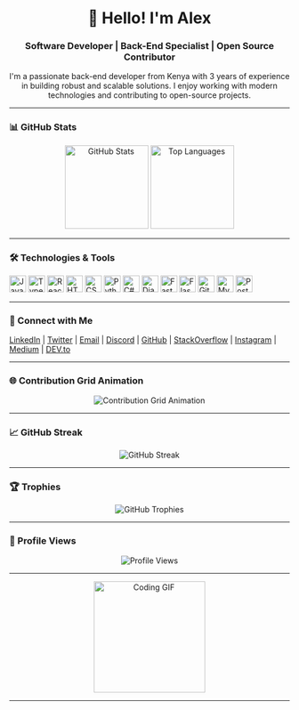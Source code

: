 <h1 align="center">👋 Hello! I'm Alex</h1>
<h3 align="center">Software Developer | Back-End Specialist | Open Source Contributor</h3>

<p align="center">
  I'm a passionate back-end developer from Kenya with 3 years of experience in building robust and scalable solutions. I enjoy working with modern technologies and contributing to open-source projects.
</p>

---

### 📊 GitHub Stats
<div align="center">
  <img src="https://github-readme-stats.vercel.app/api?username=Alex-gikungu&hide_title=false&hide_rank=false&show_icons=true&include_all_commits=true&count_private=true&disable_animations=false&theme=dracula&locale=en&hide_border=false" height="150" alt="GitHub Stats" />
  <img src="https://github-readme-stats.vercel.app/api/top-langs?username=Alex-gikungu&locale=en&hide_title=false&layout=compact&card_width=320&langs_count=6&theme=dracula&hide_border=false" height="150" alt="Top Languages" />
</div>

---

### 🛠️ Technologies & Tools
<div align="left">
  <img src="https://cdn.jsdelivr.net/gh/devicons/devicon/icons/javascript/javascript-original.svg" height="30" alt="JavaScript" />
  <img src="https://cdn.jsdelivr.net/gh/devicons/devicon/icons/typescript/typescript-original.svg" height="30" alt="TypeScript" />
  <img src="https://skillicons.dev/icons?i=react" height="30" alt="React" />
  <img src="https://cdn.jsdelivr.net/gh/devicons/devicon/icons/html5/html5-original.svg" height="30" alt="HTML5" />
  <img src="https://cdn.jsdelivr.net/gh/devicons/devicon/icons/css3/css3-original.svg" height="30" alt="CSS3" />
  <img src="https://skillicons.dev/icons?i=python" height="30" alt="Python" />
  <img src="https://cdn.jsdelivr.net/gh/devicons/devicon/icons/csharp/csharp-original.svg" height="30" alt="C#" />
  <img src="https://cdn.jsdelivr.net/gh/devicons/devicon/icons/django/django-plain.svg" height="30" alt="Django" />
  <img src="https://cdn.jsdelivr.net/gh/devicons/devicon/icons/fastapi/fastapi-original.svg" height="30" alt="FastAPI" />
  <img src="https://skillicons.dev/icons?i=flask" height="30" alt="Flask" />
  <img src="https://skillicons.dev/icons?i=gitlab" height="30" alt="GitLab" />
  <img src="https://skillicons.dev/icons?i=mysql" height="30" alt="MySQL" />
  <img src="https://skillicons.dev/icons?i=postman" height="30" alt="Postman" />
</div>

---

### 📱 Connect with Me
<div align="left">
  <a href="https://linkedin.com/in/your-linkedin" target="_blank">LinkedIn</a> |
  <a href="https://twitter.com/AlexiGikun71556" target="_blank">Twitter</a> |
  <a href="mailto:your-email@gmail.com" target="_blank">Email</a> |
  <a href="https://discord.com/users/your-discord" target="_blank">Discord</a> |
  <a href="https://github.com/Alex-gikungu" target="_blank">GitHub</a> |
  <a href="https://stackoverflow.com/users/your-stackoverflow-id" target="_blank">StackOverflow</a> |
  <a href="https://instagram.com/your-instagram" target="_blank">Instagram</a> |
  <a href="https://medium.com/@your-medium" target="_blank">Medium</a> |
  <a href="https://dev.to/your-devto" target="_blank">DEV.to</a>
</div>

---

### 🌐 Contribution Grid Animation
<div align="center">
  <img src="https://github-readme-activity-graph.vercel.app/graph?username=Alex-gikungu&theme=dracula&hide_border=false&area=true" alt="Contribution Grid Animation" />
</div>

---

### 📈 GitHub Streak
<div align="center">
  <img src="https://github-readme-streak-stats.herokuapp.com/?user=Alex-gikungu&theme=dracula&hide_border=false&cache_seconds=1800" alt="GitHub Streak" />
</div>

---

### 🏆 Trophies
<div align="center">
  <img src="https://github-profile-trophy.vercel.app/?username=Alex-gikungu&theme=dracula&no-frame=false&margin-w=15" alt="GitHub Trophies" />
</div>

---

### 👀 Profile Views
<div align="center">
  <img src="https://komarev.com/ghpvc/?username=Alex-gikungu&style=for-the-badge&color=blue" alt="Profile Views" />
</div>

---

<div align="center">
  <img height="200" src="https://media.giphy.com/media/xT9IgzoKnwFNmISR8I/giphy.gif" alt="Coding GIF" />
</div>

---
